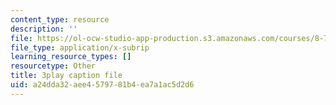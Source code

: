 ```yaml
---
content_type: resource
description: ''
file: https://ol-ocw-studio-app-production.s3.amazonaws.com/courses/8-701-introduction-to-nuclear-and-particle-physics-fall-2020/a24dda32aee4579781b4ea7a1ac5d2d6_fdIJzQl60ys.vtt
file_type: application/x-subrip
learning_resource_types: []
resourcetype: Other
title: 3play caption file
uid: a24dda32-aee4-5797-81b4-ea7a1ac5d2d6
---
```

